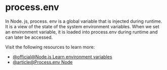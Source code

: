 # process.env

In Node. js, process. env is a global variable that is injected during runtime. It is a view of the state of the system environment variables. When we set an environment variable, it is loaded into process.env during runtime and can later be accessed.

Visit the following resources to learn more:

- [@official@Node.js Learn environment variables](https://nodejs.org/en/learn/command-line/how-to-read-environment-variables-from-nodejs)
- [@article@Process.env Node](https://www.knowledgehut.com/blog/web-development/node-environment-variables)